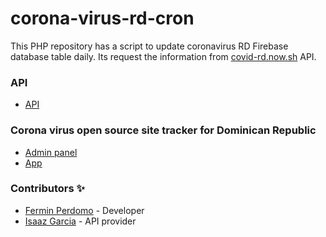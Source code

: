 # corona-virus-rd-cron
This PHP repository has a script to update coronavirus RD Firebase database table daily. 
Its request the information from [covid-rd.now.sh](https://covid-rd.now.sh/api/boletin) API.

### API

- [API](https://covid-rd.now.sh/api/boletin)
    
### Corona virus open source site tracker for Dominican Republic
- [Admin panel](https://github.com/masterfermin02/coronavirusrd-admin)
- [App](https://github.com/masterfermin02/coronavirusrd)


### Contributors ✨
- [Fermin Perdomo](https://github.com/masterfermin02) - Developer
- [Isaaz Garcia](https://github.com/isaazgarcia) - API provider
